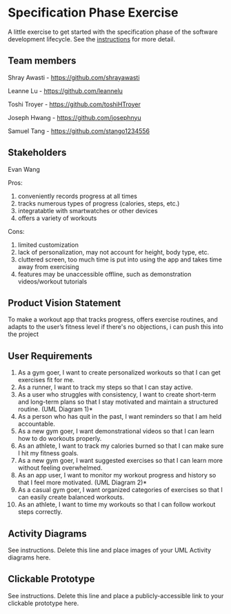 # Specification Phase Exercise

A little exercise to get started with the specification phase of the software development lifecycle. See the [instructions](instructions.md) for more detail.

## Team members

Shray Awasti - https://github.com/shrayawasti

Leanne Lu - https://github.com/leannelu

Toshi Troyer - https://github.com/toshiHTroyer

Joseph Hwang - https://github.com/josephnyu

Samuel Tang - https://github.com/stango1234556

## Stakeholders

Evan Wang

Pros: 
1) conveniently records progress at all times
2) tracks numerous types of progress (calories, steps, etc.)
3) integratabtle with smartwatches or other devices
4) offers a variety of workouts

Cons: 
1) limited customization
2) lack of personalization, may not account for height, body type, etc.
3) cluttered screen, too much time is put into using the app and takes time away from exercising
4) features may be unaccessible offline, such as demonstration videos/workout tutorials

## Product Vision Statement

To make a workout app that tracks progress, offers exercise routines, and adapts to the user’s fitness level
if there's no objections, i can push this into the project

## User Requirements

1) As a gym goer, I want to create personalized workouts so that I can get exercises fit for me.
2) As a runner, I want to track my steps so that I can stay active.
3) As a user who struggles with consistency, I want to create short-term and long-term plans so that I stay motivated and maintain a structured routine. (UML Diagram 1)* 
4) As a person who has quit in the past, I want reminders so that I am held accountable.
5) As a new gym goer, I want demonstrational videos so that I can learn how to do workouts properly.
6) As an athlete, I want to track my calories burned so that I can make sure I hit my fitness goals.
7) As a new gym goer, I want suggested exercises so that I can learn more without feeling overwhelmed.
8) As an app user, I want to monitor my workout progress and history so that I feel more motivated. (UML Diagram 2)* 
9) As a casual gym goer, I want organized categories of exercises so that I can easily create balanced workouts.
10) As an athlete, I want to time my workouts so that I can follow workout steps correctly.

## Activity Diagrams

See instructions. Delete this line and place images of your UML Activity diagrams here.

## Clickable Prototype

See instructions. Delete this line and place a publicly-accessible link to your clickable prototype here.
